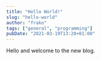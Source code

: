 ```yaml
---
title: "Hello World!"
slug: "hello-world"
author: "frako"
tags: ["general", "programming"]
pubDate: "2021-03-19T13:20+01:00"
---
```


Hello and welcome to the new blog.
